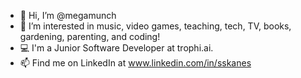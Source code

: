 - 👋 Hi, I’m @megamunch
- 👀 I’m interested in music, video games, teaching, tech, TV, books, gardening, parenting, and coding!
- 💻 I'm a Junior Software Developer at trophi.ai.
- 📫 Find me on LinkedIn at www.linkedin.com/in/sskanes
